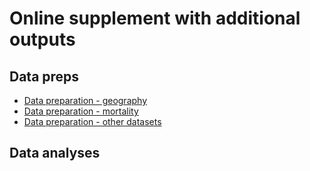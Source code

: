 # Online supplement with additional outputs 

## Data preps 

 - [Data preparation - geography](01_data-preps-geo.html)
 - [Data preparation - mortality](02_data-preps-mort.html)
 - [Data preparation - other datasets](03_data-preps-extra.html)
 
## Data analyses

